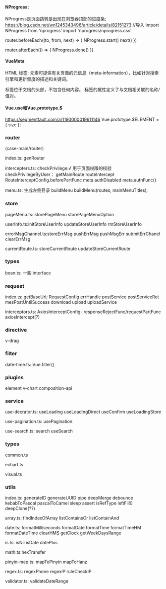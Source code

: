 ### 
#### NProgress:
NProgress是页面跳转是出现在浏览器顶部的进度条;
https://blog.csdn.net/wn1245343496/article/details/82151273
//导入
import NProgress from 'nprogress'
import 'nprogress/nprogress.css'

router.beforeEach((to, from, next) => {
  NProgress.start()
  next()
})

router.afterEach(() => {
  NProgress.done()
})

#### VueMeta
HTML <meta> 标签:
  <meta> 元素可提供有关页面的元信息（meta-information），比如针对搜索引擎和更新频度的描述和关键词。

  <meta> 标签位于文档的头部，不包含任何内容。<meta> 标签的属性定义了与文档相关联的名称/值对。

#### Vue.use和Vue.prototype.$
https://segmentfault.com/a/1190000019611146
Vue.prototype.$ELEMENT = { size };

### router
(case-main/router)

index.ts: genRouter

intercepters.ts:
checkPrivilege:√ 用于页面权限的校验
checkPrivilegeByUser：
getMainRoute
routeIntercept
RouteInterceptConfig.beforePartFunc meta.authDisabled meta.authFunc()

menu.ts: 生成左侧目录 buildMenu  buildMenu(routes, mainMenuTitles);

### store 

pageMenu.ts: storePageMenu storePageMenuOption

userInfo.ts:initStoreUserInfo updateStoreUserInfo rmStoreUserInfo

errorMsgChannel.ts:storeErrMsg  pushErrMsg pushMsgErr submitErrChanel clearErrMsg

currentRoute.ts:  storeCurrentRoute  updateStoreCurrentRoute

### types
bean.ts: 一些 interface

### request 
index.ts: getBaseUrl; RequestConfig  errHandle  postService postServiceRet mesPostUntilSuccess  download  upload  uploadService

interceptors.ts: AxiosInterceptConfig- responseRejectFunc/requestPartFunc  axiosIntercept(?)

### directive
v-drag

### filter

date-time.ts:  Vue.filter()

### plugins
element 
v-chart
composition-api

### service
use-decrator.ts: useLoading useLoadingDirect useConfirm useLoadingStore

use-pagination.ts:  usePagination

use-search.ts: search  useSearch

### types

common.ts

echart.ts

visual.ts

### utils
index.ts: generateID  generateUUID pipe  deepMerge debounce kebabToPascal pascalToCamel sleep assert isRefType leftFill0 deepClone(??)

array.ts: findIndexOfArray listContainsOr listContainAnd 

date.ts: formatMilliseconds formatDate formatTime formatTimeHM  formatDateTime
clearHMS getClock getWeekDaysRange

is.ts: isNil isDate datePlus

math.ts:hexTransfer

pinyin-map.ts: mapToPinyin mapToHanz 

regex.ts: regexPhone regexIP ruleCheckIP

validator.ts: validateDateRange